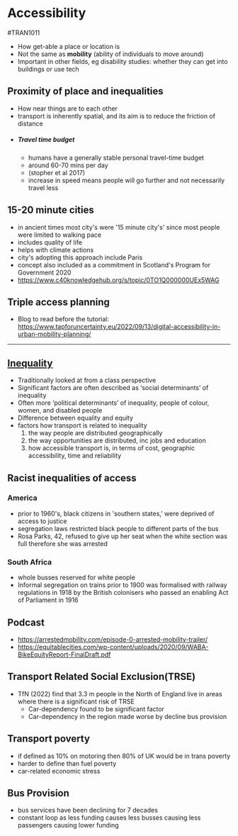 # Accessibility
#TRAN1011

- How get-able a place or location is
- Not the same as **mobility** (ability of individuals to move around)
- Important in other fields, eg disability studies: whether they can get into buildings or use tech

## Proximity of place and inequalities
- How near things are to each other
- transport is inherently spatial, and its aim is to reduce the friction of distance
- ##### Travel time budget
	- humans have a generally stable personal travel-time budget
	- around 60-70 mins per day
	- (stopher et al 2017)
	- increase in speed means people will go further and not necessarily travel less

## 15-20 minute cities
- in ancient times most city's were '15 minute city's' since most people were limited to walking pace
- includes quality of life
- helps with climate actions
- city's adopting this approach include Paris
- concept also included as a commitment in Scotland's Program for Government 2020
- https://www.c40knowledgehub.org/s/topic/0TO1Q000000UEx5WAG

## Triple access planning
- Blog to read before the tutorial:
	https://www.tapforuncertainty.eu/2022/09/13/digital-accessibility-in-urban-mobility-planning/
---

## [Inequality](Economics%20in%20Transport.md)
- Traditionally looked at from a class perspective
- Significant factors are often described as ‘social determinants’ of inequality
- Often more ‘political determinants’ of inequality, people of colour, women, and disabled people
- Difference between equality and equity
- factors how transport is related to inequality
	1. the way people are distributed geographically
	2. the way opportunities are distributed, inc jobs and education
	3. how accessible transport is, in terms of cost, geographic accessibility, time and reliability

## Racist inequalities of access
### America
- prior to 1960's, black citizens in 'southern states,' were deprived of access to justice
- segregation laws restricted black people to different parts of the bus
- Rosa Parks, 42, refused to give up her seat when the white section was full therefore she was arrested

### South Africa
- whole busses reserved for white people
- Informal segregation on trains prior to 1900 was formalised with railway regulations in 1918 by the British colonisers who passed an enabling Act of Parliament in 1916

## Podcast
- https://arrestedmobility.com/episode-0-arrested-mobility-trailer/
- https://equitablecities.com/wp-content/uploads/2020/09/WABA-BikeEquityReport-FinalDraft.pdf

## Transport Related Social Exclusion(TRSE)
- TfN (2022) find that 3.3 m people in the North of England live in areas where there is a significant risk of TRSE
	- Car-dependency found to be significant factor
	- Car-dependency in the region made worse by decline bus provision

## Transport poverty
- if defined as 10% on motoring then 80% of UK would be in trans poverty
- harder to define than fuel poverty
- car-related economic stress

## Bus Provision
- bus services have been declining for 7 decades
- constant loop as less funding causes less busses causing less passengers causing lower funding
